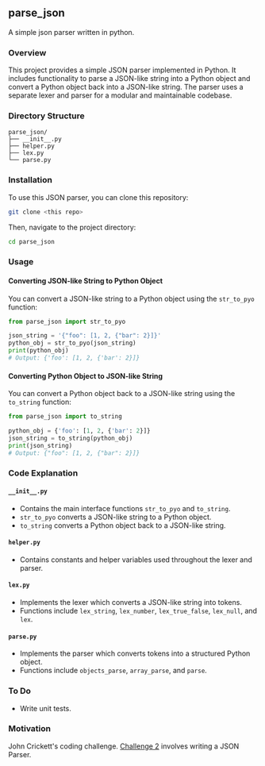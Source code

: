 ## parse_json
A simple json parser written in python.


### Overview

This project provides a simple JSON parser implemented in Python. It includes functionality to parse a JSON-like string into a Python object and convert a Python object back into a JSON-like string. The parser uses a separate lexer and parser for a modular and maintainable codebase.

### Directory Structure

```
parse_json/
├── __init__.py
├── helper.py
├── lex.py
└── parse.py
```

### Installation

To use this JSON parser, you can clone this repository:

```bash
git clone <this repo>
```

Then, navigate to the project directory:

```bash
cd parse_json
```

### Usage

#### Converting JSON-like String to Python Object

You can convert a JSON-like string to a Python object using the `str_to_pyo` function:

```python
from parse_json import str_to_pyo

json_string = '{"foo": [1, 2, {"bar": 2}]}'
python_obj = str_to_pyo(json_string)
print(python_obj)
# Output: {'foo': [1, 2, {'bar': 2}]}
```

#### Converting Python Object to JSON-like String

You can convert a Python object back to a JSON-like string using the `to_string` function:

```python
from parse_json import to_string

python_obj = {'foo': [1, 2, {'bar': 2}]}
json_string = to_string(python_obj)
print(json_string)
# Output: {"foo": [1, 2, {"bar": 2}]}
```

### Code Explanation

#### `__init__.py`

- Contains the main interface functions `str_to_pyo` and `to_string`.
- `str_to_pyo` converts a JSON-like string to a Python object.
- `to_string` converts a Python object back to a JSON-like string.

#### `helper.py`

- Contains constants and helper variables used throughout the lexer and parser.

#### `lex.py`

- Implements the lexer which converts a JSON-like string into tokens.
- Functions include `lex_string`, `lex_number`, `lex_true_false`, `lex_null`, and `lex`.

#### `parse.py`

- Implements the parser which converts tokens into a structured Python object.
- Functions include `objects_parse`, `array_parse`, and `parse`.

### To Do

- Write unit tests.

### Motivation
John Crickett's coding challenge. [Challenge 2](https://codingchallenges.fyi/challenges/challenge-json-parser/) involves writing a JSON Parser.

